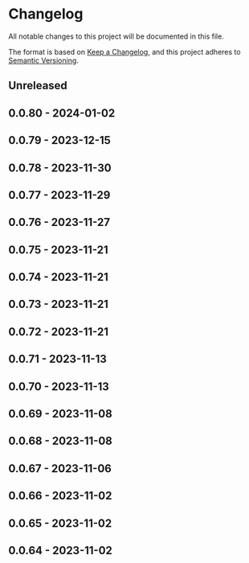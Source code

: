# Changelog

All notable changes to this project will be documented in this file.

The format is based on [Keep a Changelog](https://keepachangelog.com/en/1.0.0/),
and this project adheres to [Semantic Versioning](https://semver.org/spec/v2.0.0.html).

## Unreleased

## 0.0.80 - 2024-01-02

## 0.0.79 - 2023-12-15

## 0.0.78 - 2023-11-30

## 0.0.77 - 2023-11-29

## 0.0.76 - 2023-11-27

## 0.0.75 - 2023-11-21

## 0.0.74 - 2023-11-21

## 0.0.73 - 2023-11-21

## 0.0.72 - 2023-11-21

## 0.0.71 - 2023-11-13

## 0.0.70 - 2023-11-13

## 0.0.69 - 2023-11-08

## 0.0.68 - 2023-11-08

## 0.0.67 - 2023-11-06

## 0.0.66 - 2023-11-02

## 0.0.65 - 2023-11-02

## 0.0.64 - 2023-11-02
